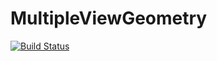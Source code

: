 # MultipleViewGeometry

[![Build Status](https://github.com/ashwani-rathee/MultipleViewGeometry.jl/actions/workflows/CI.yml/badge.svg?branch=master)](https://github.com/ashwani-rathee/MultipleViewGeometry.jl/actions/workflows/CI.yml?query=branch%3Amaster)
